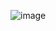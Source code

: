 ![image](https://user-images.githubusercontent.com/105124943/220429701-1f082daa-744f-44b9-826c-d3355e5bb0a8.png)
